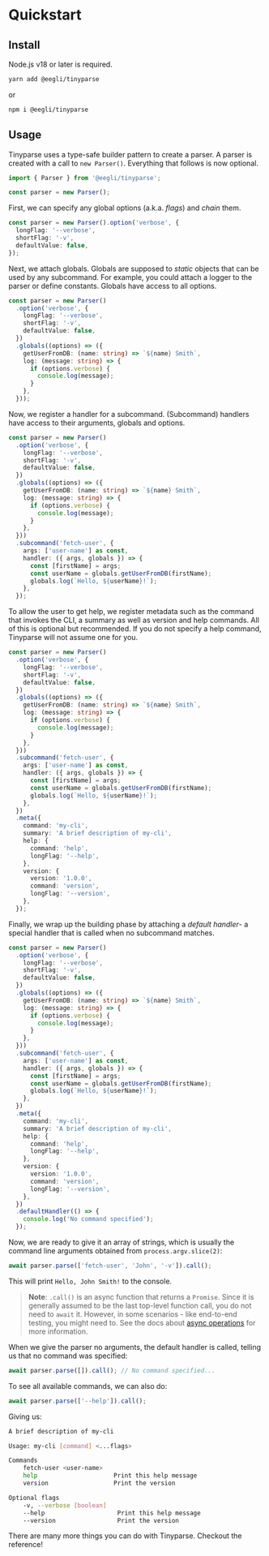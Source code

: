 # Quickstart

## Install

Node.js v18 or later is required.

```bash
yarn add @eegli/tinyparse
```

or

```bash
npm i @eegli/tinyparse
```

## Usage

Tinyparse uses a type-safe builder pattern to create a parser. A parser is created with a call to `new Parser()`. Everything that follows is now optional.

```ts
import { Parser } from '@eegli/tinyparse';

const parser = new Parser();
```

First, we can specify any global options (a.k.a. _flags_) and _chain_ them.

```ts
const parser = new Parser().option('verbose', {
  longFlag: '--verbose',
  shortFlag: '-v',
  defaultValue: false,
});
```

Next, we attach globals. Globals are supposed to _static_ objects that can be used by any subcommand. For example, you could attach a logger to the parser or define constants. Globals have access to all options.

```ts
const parser = new Parser()
  .option('verbose', {
    longFlag: '--verbose',
    shortFlag: '-v',
    defaultValue: false,
  })
  .globals((options) => ({
    getUserFromDB: (name: string) => `${name} Smith`,
    log: (message: string) => {
      if (options.verbose) {
        console.log(message);
      }
    },
  }));
```

Now, we register a handler for a subcommand. (Subcommand) handlers have access to their arguments, globals and options.

```ts
const parser = new Parser()
  .option('verbose', {
    longFlag: '--verbose',
    shortFlag: '-v',
    defaultValue: false,
  })
  .globals((options) => ({
    getUserFromDB: (name: string) => `${name} Smith`,
    log: (message: string) => {
      if (options.verbose) {
        console.log(message);
      }
    },
  }))
  .subcommand('fetch-user', {
    args: ['user-name'] as const,
    handler: ({ args, globals }) => {
      const [firstName] = args;
      const userName = globals.getUserFromDB(firstName);
      globals.log(`Hello, ${userName}!`);
    },
  });
```

To allow the user to get help, we register metadata such as the command that invokes the CLI, a summary as well as version and help commands. All of this is optional but recommended. If you do not specify a help command, Tinyparse will not assume one for you.

```ts
const parser = new Parser()
  .option('verbose', {
    longFlag: '--verbose',
    shortFlag: '-v',
    defaultValue: false,
  })
  .globals((options) => ({
    getUserFromDB: (name: string) => `${name} Smith`,
    log: (message: string) => {
      if (options.verbose) {
        console.log(message);
      }
    },
  }))
  .subcommand('fetch-user', {
    args: ['user-name'] as const,
    handler: ({ args, globals }) => {
      const [firstName] = args;
      const userName = globals.getUserFromDB(firstName);
      globals.log(`Hello, ${userName}!`);
    },
  })
  .meta({
    command: 'my-cli',
    summary: 'A brief description of my-cli',
    help: {
      command: 'help',
      longFlag: '--help',
    },
    version: {
      version: '1.0.0',
      command: 'version',
      longFlag: '--version',
    },
  });
```

Finally, we wrap up the building phase by attaching a _default handler_- a special handler that is called when no subcommand matches.

```ts
const parser = new Parser()
  .option('verbose', {
    longFlag: '--verbose',
    shortFlag: '-v',
    defaultValue: false,
  })
  .globals((options) => ({
    getUserFromDB: (name: string) => `${name} Smith`,
    log: (message: string) => {
      if (options.verbose) {
        console.log(message);
      }
    },
  }))
  .subcommand('fetch-user', {
    args: ['user-name'] as const,
    handler: ({ args, globals }) => {
      const [firstName] = args;
      const userName = globals.getUserFromDB(firstName);
      globals.log(`Hello, ${userName}!`);
    },
  })
  .meta({
    command: 'my-cli',
    summary: 'A brief description of my-cli',
    help: {
      command: 'help',
      longFlag: '--help',
    },
    version: {
      version: '1.0.0',
      command: 'version',
      longFlag: '--version',
    },
  })
  .defaultHandler(() => {
    console.log('No command specified');
  });
```

Now, we are ready to give it an array of strings, which is usually the command line arguments obtained from `process.argv.slice(2)`:

```ts
await parser.parse(['fetch-user', 'John', '-v']).call();
```

This will print `Hello, John Smith!` to the console.

> **Note**: `.call()` is an async function that returns a `Promise`. Since it is generally assumed to be the last top-level function call, you do not need to `await` it. However, in some scenarios - like end-to-end testing, you might need to. See the docs about [async operations](/reference/async-operations.md) for more information.

When we give the parser no arguments, the default handler is called, telling us that no command was specified:

```ts
await parser.parse([]).call(); // No command specified...
```

To see all available commands, we can also do:

```ts
await parser.parse(['--help']).call();
```

Giving us:

```sh
A brief description of my-cli

Usage: my-cli [command] <...flags>

Commands
    fetch-user <user-name>
    help                     Print this help message
    version                  Print the version

Optional flags
    -v, --verbose [boolean]
    --help                    Print this help message
    --version                 Print the version
```

There are many more things you can do with Tinyparse. Checkout the reference!
